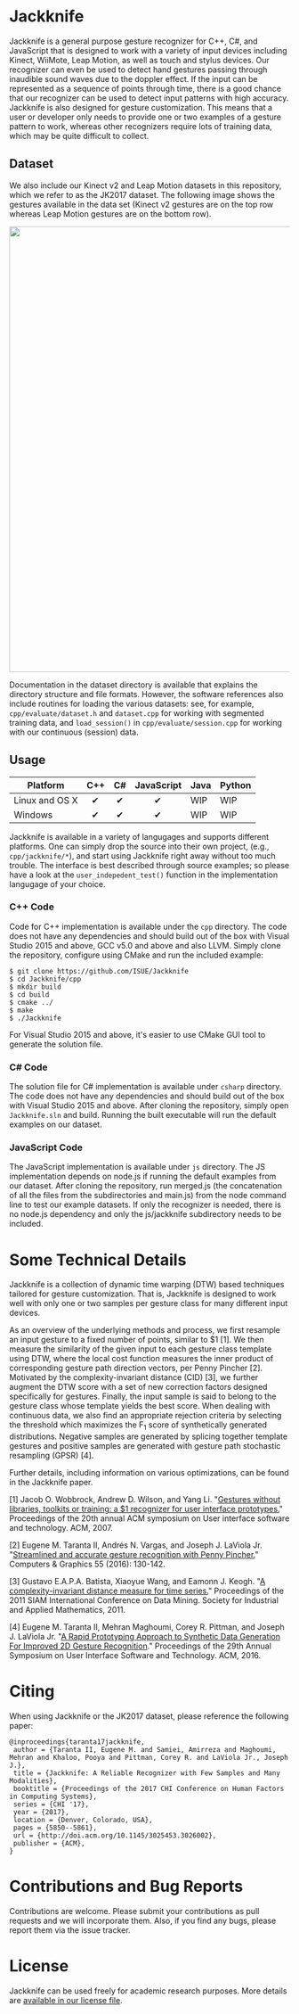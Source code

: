 # Jackknife

Jackknife is a general purpose gesture recognizer for C++, C#, and JavaScript that is designed to work with a variety of input devices including Kinect, WiiMote, Leap Motion, as well as touch and stylus devices. Our recognizer can even be used to detect hand gestures passing through inaudible sound waves due to the doppler effect. If the input can be represented as a sequence of points through time, there is a good chance that our recognizer can be used to detect input patterns with high accuracy. Jackknife is also designed for gesture customization. This means that a user or developer only needs to provide one or two examples of a gesture pattern to work, whereas other recognizers require lots of training data, which may be quite difficult to collect.

## Dataset

We also include our Kinect v2 and Leap Motion datasets in this repository, which we refer to as the JK2017 dataset.  The following image shows the gestures available in the data set (Kinect v2 gestures are on the top row whereas Leap Motion gestures are on the bottom row).

<p align="center"><img src="http://www.eecs.ucf.edu/isuelab/research/jackknife/teaser.jpg" width="800"></p>

Documentation in the dataset directory is available that explains the directory structure and file formats. However, the software references also include routines for loading the various datasets: see, for example, `cpp/evaluate/dataset.h` and `dataset.cpp` for working with segmented training data, and `load_session()` in `cpp/evaluate/session.cpp` for working with our continuous (session) data.

## Usage

Platform | C++ | C# | JavaScript| Java | Python |
-------- | ----- | -------- | ---- | ---- | ---- |
Linux and OS X | &nbsp;&nbsp;✔ | &nbsp;✔ |&nbsp;&nbsp;&nbsp;&nbsp;&nbsp;&nbsp;&nbsp;&nbsp;✔  |WIP | WIP |
Windows | &nbsp;&nbsp;✔ | &nbsp;✔ |&nbsp;&nbsp;&nbsp;&nbsp;&nbsp;&nbsp;&nbsp;&nbsp;✔  | WIP | WIP |

Jackknife is available in a variety of langugages and supports different platforms. One can simply drop the source into their own project, (e.g., `cpp/jackknife/*`), and start using Jackknife right away without too much trouble. The interface is best described through source examples; so please have a look at the `user_indepedent_test()` function in the implementation langugage of your choice.

### C++ Code

Code for C++ implementation is available under the `cpp` directory. The code does not have any dependencies and should build out of the box with Visual Studio 2015 and above, GCC v5.0 and above and also LLVM. Simply clone the repository, configure using CMake and run the included example:  

    $ git clone https://github.com/ISUE/Jackknife
    $ cd Jackknife/cpp
    $ mkdir build
    $ cd build
    $ cmake ../
    $ make
    $ ./Jackknife

For Visual Studio 2015 and above, it's easier to use CMake GUI tool to generate the solution file.

### C# Code

The solution file for C# implementation is available under `csharp` directory. The code does not have any dependencies and should build out of the box with Visual Studio 2015 and above. After cloning the repository, simply open `Jackknife.sln` and build. Running the built executable will run the default examples on our dataset.

### JavaScript Code

The JavaScript implementation is available under `js` directory. The JS implementation depends on node.js if running the default examples from our dataset. After cloning the repository, run merged.js (the concatenation of all the files from the subdirectories and main.js) from the node command line to test our example datasets. If only the recognizer is needed, there is no node.js dependency and only the js/jackknife subdirectory needs to be included.

# Some Technical Details

Jackknife is a collection of dynamic time warping (DTW) based techniques tailored for gesture customization. That is, Jackknife is designed to work well with only one or two samples per gesture class for many different input devices.

As an overview of the underlying methods and process, we first resample an input gesture to a fixed number of points, similar to $1 [1]. We then measure the similarity of the given input to each gesture class template using DTW, where the local cost function measures the inner product of corresponding gesture path direction vectors, per Penny Pincher [2]. Motivated by the complexity-invariant distance (CID) [3], we further augment the DTW score with a set of new correction factors designed specifically for gestures. Finally, the input sample is said to belong to the gesture class whose template yields the best score. When dealing with continuous data, we also find an appropriate rejection criteria by selecting the threshold which maximizes the F<sub>1</sub> score of synthetically generated distributions. Negative samples are generated by splicing together template gestures and positive samples are generated with gesture path stochastic resampling (GPSR) [4].

Further details, including information on various optimizations, can be found in the Jackknife paper.

[1] Jacob O. Wobbrock, Andrew D. Wilson, and Yang Li. "[Gestures without libraries, toolkits or training: a $1 recognizer for user interface prototypes.](http://faculty.washington.edu/wobbrock/pubs/uist-07.01.pdf)" Proceedings of the 20th annual ACM symposium on User interface software and technology. ACM, 2007.

[2] Eugene M. Taranta II, Andrés N. Vargas, and Joseph J. LaViola Jr. "[Streamlined and accurate gesture recognition with Penny Pincher.](http://www.sciencedirect.com/science/article/pii/S0097849315001788)" Computers & Graphics 55 (2016): 130-142.

[3] Gustavo E.A.P.A. Batista, Xiaoyue Wang, and Eamonn J. Keogh. "[A complexity-invariant distance measure for time series.](http://www.cs.ucr.edu/~eamonn/Complexity-Invariant%20Distance%20Measure.pdf)" Proceedings of the 2011 SIAM International Conference on Data Mining. Society for Industrial and Applied Mathematics, 2011. 

[4] Eugene M. Taranta II, Mehran Maghoumi, Corey R. Pittman, and Joseph J. LaViola Jr. "[A Rapid Prototyping Approach to Synthetic Data Generation For Improved 2D Gesture Recognition](https://www.cs.ucf.edu/~jjl/pubs/uist2016-taranta.pdf)." Proceedings of the 29th Annual Symposium on User Interface Software and Technology. ACM, 2016.

# Citing

When using Jackknife or the JK2017 dataset, please reference the following paper:

    @inproceedings{taranta17jackknife,
     author = {Taranta II, Eugene M. and Samiei, Amirreza and Maghoumi, Mehran and Khaloo, Pooya and Pittman, Corey R. and LaViola Jr., Joseph J.},
     title = {Jackknife: A Reliable Recognizer with Few Samples and Many Modalities},
     booktitle = {Proceedings of the 2017 CHI Conference on Human Factors in Computing Systems},
     series = {CHI '17},
     year = {2017},
     location = {Denver, Colorado, USA},
     pages = {5850--5861},
     url = {http://doi.acm.org/10.1145/3025453.3026002},
     publisher = {ACM},
    }

# Contributions and Bug Reports

Contributions are welcome. Please submit your contributions as pull requests and we will incorporate them. Also, if you find any bugs, please report them via the issue tracker.	

# License

Jackknife can be used freely for academic research purposes. More details are [available in our license file](https://raw.githubusercontent.com/ISUE/Jackknife/master/LICENSE).
